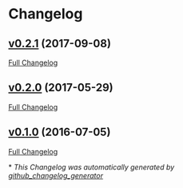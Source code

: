 # Changelog

## [v0.2.1](https://github.com/dhruvdcoder/dhruvdcoder.github.io/tree/v0.2.1) (2017-09-08)

[Full Changelog](https://github.com/dhruvdcoder/dhruvdcoder.github.io/compare/v0.2.0...v0.2.1)

## [v0.2.0](https://github.com/dhruvdcoder/dhruvdcoder.github.io/tree/v0.2.0) (2017-05-29)

[Full Changelog](https://github.com/dhruvdcoder/dhruvdcoder.github.io/compare/v0.1.0...v0.2.0)

## [v0.1.0](https://github.com/dhruvdcoder/dhruvdcoder.github.io/tree/v0.1.0) (2016-07-05)

[Full Changelog](https://github.com/dhruvdcoder/dhruvdcoder.github.io/compare/1e8dff52bc9a637fce044ef989caf2d6457d3a19...v0.1.0)



\* *This Changelog was automatically generated by [github_changelog_generator](https://github.com/github-changelog-generator/github-changelog-generator)*
